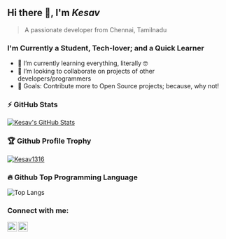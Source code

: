 ## Hi there 👋, I'm *Kesav*
> A passionate developer from Chennai, Tamilnadu

### I'm Currently a Student, Tech-lover; and a Quick Learner

- 🌱 I’m currently learning everything, literally 🤓
- 👯 I’m looking to collaborate on projects of other developers/programmers
- 🥅 Goals: Contribute more to Open Source projects; because, why not!

### ⚡ GitHub Stats

[<img alt="Kesav's GitHub Stats" src="https://github-readme-stats.vercel.app/api?username=Kesav1316&show_icons=true&include_all_commits=true&count_private=true&theme=jolly" />](#)

### 🏆 Github Profile Trophy

[<img src="https://github-profile-trophy.vercel.app/?username=Kesav1316&theme=darkhub&no-bg=true&row=1" alt="Kesav1316" />](#)

### 🔥 Github Top Programming Language

![Top Langs](https://github-readme-stats.vercel.app/api/top-langs/?username=Kesav1316&layout=compact)

### Connect with me:

[<img align="left" alt="MarvelMathesh | Telegram" width="22px" src="https://cdnjs.cloudflare.com/ajax/libs/simple-icons/4.16.0/telegram.svg" />][telegram]
[<img align="left" alt="MarvelMathesh | Gmail" width="22px" src="https://cdnjs.cloudflare.com/ajax/libs/simple-icons/4.16.0/gmail.svg" />][gmail]

<br />

[telegram]: https://t.me/MarvelMathesh
[gmail]: mailto:123v.mathesh@gmail.com
